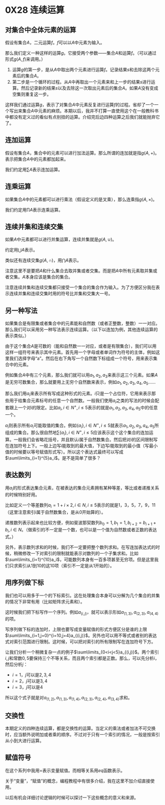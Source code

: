 # 0X28 连续运算

## 对集合中全体元素的运算

假设有集合$A$，二元运算$f$。$f$可以以$A$中元素为输入。

那么我们定义一种这样的运算$g$。它接受两个参数——集合$A$和运算$f$。（可以通过形式$g(A,f)$来调用。）

1. 运算$g$的第一步，是从$A$中取出两个元素进行运算$f$。记录结果$s$和去除这两个元素后的集合$A$。
1. 第二步是一个循环的过程。从$A$中再取出一个元素来和上一步的结果$s$进行运算。然后记录新的结果$s$以及去除这一次取出元素后的集合$A$。如果$A$没有变成空集则重复这一步。

这样我们通过运算$g$，表示了对集合$A$中元素反复进行运算$f$的过程。省却了一个一个写出来集合$A$中元素的麻烦。本期以后，我并不打算一直使用这个在一般教科书中都没有定义过的看似有点别扭的运算。介绍完后边四种运算之后我们就能抛弃它了。

## 连加运算

假设有集合$A$，集合中的元素可以进行加法运算。那么所谓的连加就是指$g(A,+)$。表示把集合$A$中的元素都加起来。

我们约定用$\sum A$表示连加运算。

## 连乘运算

如果集合$A$中的元素都可以进行乘法（假设定义的是叉乘），那么连乘指$g(A,\times)$。

我们约定用$\prod A$表示连乘运算。

## 连续并集和连续交集

如果$A$中元素都可以进行并集运算，连续并集就是$g(A,\cup)$。

约定用$\bigcup A$表示。

类似还有连续交集$g(A,\cap)$，用$\bigcap A$表示。

注意这里不是要把$A$和什么集合去取并集或者交集。而是把$A$中所有元素取并集或者交集。$A$本身应该是集合的集合。

注意连续并集和连续交集都只接受一个集合的集合作为输入。为了方便区分我在表示连续并集和连续交集时用的符号比并集和交集大一号。

## 另一种写法

如果集合是有限集或者集合中的元素能和自然数（或者正整数，整数）一一对应。那么我们可以采用另一种写法表示连续运算。（以下以连加为例，其他连续运算的表示类似。）

由于这个集合$A$是可数的（能和自然数一一对应，或者是有限集合），我们可以用这样一组符号来表示其中元素。首先用一个字母或者单词作为符号的主体，例如这里我们选择字母“a”。然后在右下角写一个自然数下标组成一个符号，用来表示集合中的元素。

例如集合$A$中有三个元素，那么我们就可以用$a_1,a_2,a_3$来表示这三个元素。如果$A$是无穷可数集合，那么就要用上无穷个自然数来表示，例如$a_1,a_2,a_3,a_4,a_5$……

那么我们用$a_i$来表示所有写成这种形式的元素。$i$只是一个占位符，它用来表示那些用于给集合元素标号的任意一个自然数。一般我们使用$a_i$之类的写法的时候会配套跟上一个对i的限定。比如$a_i,i\in N^+,i\leq 5$表示的就是$a_1,a_2,a_3,a_4,a_5$中的任意一个。

${a_i}$则表示所有$a_i$可能取值的集合。例如$\{a_i\},i\in N^+,i\leq 5$就表示$a_1,a_2,a_3,a_4,a_5$所组成的集合。那么很自然地$\sum\{a_i\},i\in N^+,i\leq 5$应该表示这个这个集合的连加运算。一般我们会省略花括号，并且默认$i$属于自然数集合。然后把对$i$的区间限制写在连加符号上下。一般上边写$i$能取到的最大值，下边写$i$能取到的最小值（写最小值的时候要以等号赋值形式写）。所以这个表达式最终可以写成$\sum\limits_{i=1}^{5}a_i$。是不是简单了很多？

## 表达数列

用$a_i$的形式表达集合元素，在被表达的集合元素拥有某种等差，等比或者递推关系的时候特别好用。

比如定义一个等差数列$a_i=1+i\times2,i\in N,i\leq 5$表示的就是1，3，5，7，9，11（这里注意索引i属于自然数集合，是从0开始算的）。

递推数列表示起来也比较方便，例如斐波那契数列$b_0=1,b_1=1,b_{i+2}=b_{i+1}+b_i,i\in N$。（做索引的不一定是一个数，也可以是一个值为自然数或者正数的表达式。）

另外，表示数列求和的时候，我们不一定要把整个数列求和。在写连加表达式的时候，稍微修改一下对索引的限制就能表示对数列的一个子集求和。比如$\sum\limits_{i=1}^{10}a_i$，可能数列本身有一百多项甚至无穷项。但是这里我们只求索引从1到10的这10项（索引不一定是从1开始的）。

## 用序列做下标

我们也可以用多于一个的下标索引。这在处理集合本身可以分解为几个集合的并集的情况下非常有用（比如矩阵求元素和）。

这时候我们把下标写作一个序列。例如$a_{(i,j)}$，就可以表示形如$a_{(1,3)},a_{(2,3)},a_{(4,4)}$的项。

写序列做下标的连加时，上限也要写成变量赋值的形式方便区分是谁的上限$\sum\limits_{i=1,j=0}^{i=10,j=4}a_{(i,j)}$。另外也可以用不等式或者别的表达式对索引范围进行限制。这时候，可以把对索引的所有限制写在连加符号下方。

让我们分析一个稍微复杂一点的例子$\sum\limits_{0<i<j<5}a_{(i,j)}$。两个索引$i,j$和常数$0,5$要保持三个不等关系，而且两个索引都是正数。那么，可以先分析$i$，然后分析$j$：

* $i=1$，$j$可以是$2,3,4$
* $i=2$，$j$可以是$3,4$
* $i=3$，$j$可以是$4$

所以这个式子就是对$a_{(1,2)},a_{(1,3)},a_{(1,4)},a_{(2,3)},a_{(2,4)},a_{(3,4)}$求和。

## 交换性

本期定义的四种连续运算，都是交换性的运算。当定义的乘法或者加法不可交换时，应当额外说明加或者乘的顺序。不过对于只有一个索引的情况，一般是按索引从小到大进行运算。

## 赋值符号

在这个系列中我用$=$表示变量赋值。而相等关系用$eq$函数表示。

关于“变量”，“赋值”的概念，编程教程中有很多介绍，我在这里不加介绍直接使用。

以后有机会详细讨论逻辑的时候可以探讨一下这些概念的意义和来源。
